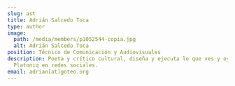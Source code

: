 ```yaml
---
slug: ast
title: Adrián Salcedo Toca
type: author
image:
  path: /media/members/p1052544-copia.jpg
  alt: Adrián Salcedo Toca
position: Técnico de Comunicación y Audiovisuales
description: Poeta y crítico cultural, diseña y ejecuta lo que ves y oyes de
  Platoniq en redes sociales.
email: adrian[at]goteo.org
---
```

